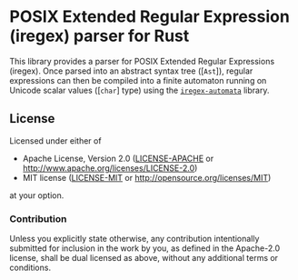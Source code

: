 # POSIX Extended Regular Expression (iregex) parser for Rust

<!-- cargo-rdme start -->

This library provides a parser for POSIX Extended Regular Expressions (iregex).
Once parsed into an abstract syntax tree ([`Ast`]), regular expressions can
then be compiled into a finite automaton running on Unicode scalar values
([`char`] type) using the [`iregex-automata`] library.

[`iregex-automata`]: <https://crates.io/crates/iregex-automata>

<!-- cargo-rdme end -->

## License

Licensed under either of

 * Apache License, Version 2.0 ([LICENSE-APACHE](../../LICENSE-APACHE) or http://www.apache.org/licenses/LICENSE-2.0)
 * MIT license ([LICENSE-MIT](../../LICENSE-MIT) or http://opensource.org/licenses/MIT)

at your option.

### Contribution

Unless you explicitly state otherwise, any contribution intentionally submitted
for inclusion in the work by you, as defined in the Apache-2.0 license, shall be dual licensed as above, without any
additional terms or conditions.
